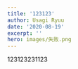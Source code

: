 ```yaml
---
title: '123123'
author: Usagi Ryuu
date: '2020-08-19'
excerpt: ''
hero: images/失败.png
---
```

123123231123
